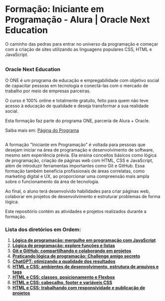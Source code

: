 # Formação: Iniciante em Programação - Alura | Oracle Next Education 

O caminho das pedras para entrar no universo da programação e começar com a criação de sites utilizando as linguagens populares CSS, HTML e JavaScript.

##

### Oracle Next Education

O ONE é um programa de educação e empregabilidade com objetivo social de capacitar pessoas em tecnologia e conectá-las com o mercado de trabalho por meio de empresas parceiras.

O curso é 100% online e totalmente gratuito, feito para quem não teve acesso à educação de qualidade e deseja transformar a sua realidade social.

Esta formação faz parte do programa ONE, parceria de Alura + Oracle.

Saiba mais em: [Página do Programa](https://www.oracle.com/br/education/oracle-next-education/)

##

A formação "Iniciante em Programação" é voltada para pessoas que desejam iniciar na área de programação e desenvolvimento de software, mesmo sem experiência prévia. Ela ensina conceitos básicos como lógica de programação, criação de páginas web com HTML, CSS e JavaScript, além de introduzir ferramentas importantes como Git e GitHub. Essa formação também beneficia profissionais de áreas correlatas, como marketing digital e UX, ao proporcionar uma compreensão mais ampla sobre o funcionamento da área de tecnologia.

Ao final, o aluno terá desenvolvido habilidades para criar páginas web, colaborar em projetos de desenvolvimento e estruturar problemas de forma lógica.

Este repositório contém as atividades e projetos realizados durante a formação.

### **Lista dos diretórios em Ordem:**

1. **[Lógica de programação: mergulhe em programação com JavaScript]()**  
2. **[Lógica de programação: explore funções e listas]()**  
3. **[Git e GitHub: compartilhando e colaborando em projetos]()**  
4. **[Praticando lógica de programação: Challenge amigo secreto]()**  
5. **[ChatGPT: otimizando a qualidade dos resultados]()**  
6. **[HTML e CSS: ambientes de desenvolvimento, estrutura de arquivos e tags]()**  
7. **[HTML e CSS: classes, posicionamento e Flexbox]()**  
8. **[HTML e CSS: cabeçalho, footer e variáveis CSS]()**  
9. **[HTML e CSS: trabalhando com responsividade e publicação de projetos]()**  

